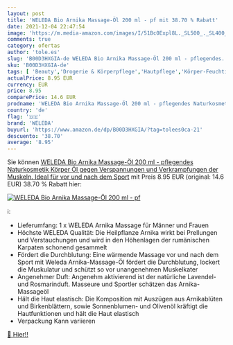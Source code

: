 ```yaml
---
layout: post
title: 'WELEDA Bio Arnika Massage-Öl 200 ml - pf mit 38.70 % Rabatt'
date: 2021-12-04 22:47:54
image: 'https://m.media-amazon.com/images/I/51Bc0Expl8L._SL500_._SL400_.jpg'
comments: true
category: ofertas
author: 'tole.es'
slug: 'B00D3HXGIA-de WELEDA Bio Arnika Massage-Öl 200 ml - pflegendes...'
sku: 'B00D3HXGIA-de'
tags: [ 'Beauty','Drogerie & Körperpflege','Hautpflege','Körper-Feuchtigkeitspflege','Körperpflege','Körperöle','Massagegeräte & -stühle','Massageöle & Cremes & Lotionen','Massageöle & Zubehör','Wellness','weleda', ]
actualPrice: 8.95 EUR
currency: EUR
price: 8.95
comparePrice: 14.6 EUR
prodname: 'WELEDA Bio Arnika Massage-Öl 200 ml - pflegendes Naturkosmetik Körper Öl gegen Verspannungen und Verkrampfungen der Muskeln. Ideal für vor und nach dem Sport'
country: 'de'
flag: '🇩🇪'
brand: 'WELEDA'
buyurl: 'https://www.amazon.de/dp/B00D3HXGIA/?tag=tolees0ca-21'
descuento: '38.70'
average: '8.95'
---
```


Sie können [WELEDA Bio Arnika Massage-Öl 200 ml - pflegendes Naturkosmetik Körper Öl gegen Verspannungen und Verkrampfungen der Muskeln. Ideal für vor und nach dem Sport](https://www.amazon.de/dp/B00D3HXGIA/?tag=tolees0ca-21) mit Preis 8.95 EUR (original: 14.6 EUR) 38.70 % Rabatt hier:

[![WELEDA Bio Arnika Massage-Öl 200 ml - pf](https://m.media-amazon.com/images/I/51Bc0Expl8L._SL500_._SL400_.jpg)](https://www.amazon.de/dp/B00D3HXGIA/?tag=tolees0ca-21)

ℹ️:

- Lieferumfang: 1 x WELEDA Arnika Massage für Männer und Frauen
- Höchste WELEDA Qualität: Die Heilpflanze Arnika wirkt bei Prellungen und Verstauchungen und wird in den Höhenlagen der rumänischen Karpaten schonend gesammelt
- Fördert die Durchblutung: Eine wärmende Massage vor und nach dem Sport mit Weleda Arnika-Massage-Öl fördert die Durchblutung, lockert die Muskulatur und schützt so vor unangenehmen Muskelkater
- Angenehmer Duft: Angenehm aktivierend ist der natürliche Lavendel- und Rosmarinduft. Masseure und Sportler schätzen das Arnika-Massageöl
- Hält die Haut elastisch: Die Komposition mit Auszügen aus Arnikablüten und Birkenblättern, sowie Sonnenblumen- und Olivenöl kräftigt die Hautfunktionen und hält die Haut elastisch
- Verpackung Kann variieren

[🛒 Hier!!](https://www.amazon.de/dp/B00D3HXGIA/?tag=tolees0ca-21)
